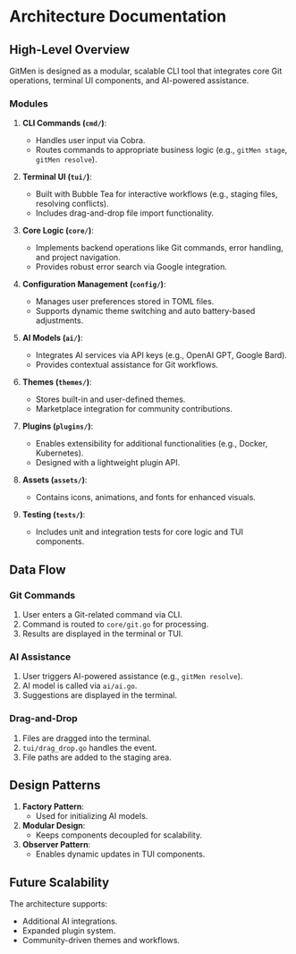 # Architecture Documentation

## High-Level Overview
GitMen is designed as a modular, scalable CLI tool that integrates core Git operations, terminal UI components, and AI-powered assistance.

### Modules
1. **CLI Commands (`cmd/`)**:
   - Handles user input via Cobra.
   - Routes commands to appropriate business logic (e.g., `gitMen stage`, `gitMen resolve`).

2. **Terminal UI (`tui/`)**:
   - Built with Bubble Tea for interactive workflows (e.g., staging files, resolving conflicts).
   - Includes drag-and-drop file import functionality.

3. **Core Logic (`core/`)**:
   - Implements backend operations like Git commands, error handling, and project navigation.
   - Provides robust error search via Google integration.

4. **Configuration Management (`config/`)**:
   - Manages user preferences stored in TOML files.
   - Supports dynamic theme switching and auto battery-based adjustments.

5. **AI Models (`ai/`)**:
   - Integrates AI services via API keys (e.g., OpenAI GPT, Google Bard).
   - Provides contextual assistance for Git workflows.

6. **Themes (`themes/`)**:
   - Stores built-in and user-defined themes.
   - Marketplace integration for community contributions.

7. **Plugins (`plugins/`)**:
   - Enables extensibility for additional functionalities (e.g., Docker, Kubernetes).
   - Designed with a lightweight plugin API.

8. **Assets (`assets/`)**:
   - Contains icons, animations, and fonts for enhanced visuals.

9. **Testing (`tests/`)**:
   - Includes unit and integration tests for core logic and TUI components.

## Data Flow
### Git Commands
1. User enters a Git-related command via CLI.
2. Command is routed to `core/git.go` for processing.
3. Results are displayed in the terminal or TUI.

### AI Assistance
1. User triggers AI-powered assistance (e.g., `gitMen resolve`).
2. AI model is called via `ai/ai.go`.
3. Suggestions are displayed in the terminal.

### Drag-and-Drop
1. Files are dragged into the terminal.
2. `tui/drag_drop.go` handles the event.
3. File paths are added to the staging area.

## Design Patterns
1. **Factory Pattern**:
   - Used for initializing AI models.
2. **Modular Design**:
   - Keeps components decoupled for scalability.
3. **Observer Pattern**:
   - Enables dynamic updates in TUI components.

## Future Scalability
The architecture supports:
- Additional AI integrations.
- Expanded plugin system.
- Community-driven themes and workflows.